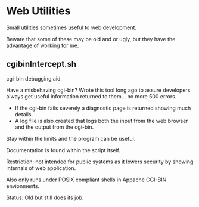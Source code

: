 # Web Utilities
Small utilities sometimes useful to web development. 

Beware that some of these may be old and or ugly, but they have the advantage of working for me. 

## cgibinIntercept.sh
cgi-bin debugging aid.

  Have a misbehaving cgi-bin? Wrote this tool long ago to assure developers always get useful information returned to them... no more 500 errors.

 * If the cgi-bin fails severely a diagnostic page is returned showing much details.
 * A log file is also created that logs both the input from the web browser and the output from the cgi-bin.

Stay within the limits and the program can be useful. 

Documentation is found within the script itself.

Restriction: not intended for public systems as it lowers security by showing internals of web application.

Also only runs under POSIX compliant shells in Appache CGI-BIN envionments. 

Status: Old but still does its job.
